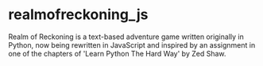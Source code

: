 # realmofreckoning_js
Realm of Reckoning is a text-based adventure game written originally in Python, now being rewritten in JavaScript and inspired by an assignment in one of the chapters of 'Learn Python The Hard Way' by Zed Shaw.
